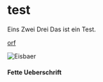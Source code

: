 # test

Eins
Zwei
Drei
Das ist ein Test.

[orf](https://orf.at/)

![Eisbaer](https://upload.wikimedia.org/wikipedia/commons/thumb/6/66/Polar_Bear_-_Alaska_%28cropped%29.jpg/300px-Polar_Bear_-_Alaska_%28cropped%29.jpg)

#### Fette Ueberschrift
